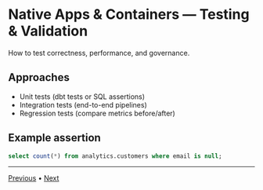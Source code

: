 # Native Apps & Containers — Testing & Validation

How to test correctness, performance, and governance.


## Approaches
- Unit tests (dbt tests or SQL assertions)
- Integration tests (end-to-end pipelines)
- Regression tests (compare metrics before/after)

## Example assertion
```sql
select count(*) from analytics.customers where email is null;
```

---

[Previous](./4-usage-and-scenarios.md) • [Next](./6-ci-cd-and-deployment.md)

